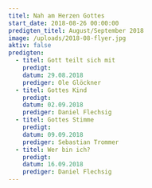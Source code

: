 ```yaml
---
titel: Nah am Herzen Gottes
start_date: 2018-08-26 00:00:00
predigten_titel: August/September 2018
image: /uploads/2018-08-flyer.jpg
aktiv: false
predigten:
  - titel: Gott teilt sich mit
    predigt:
    datum: 29.08.2018
    prediger: Ole Glöckner
  - titel: Gottes Kind
    predigt:
    datum: 02.09.2018
    prediger: Daniel Flechsig
  - titel: Gottes Stimme
    predigt:
    datum: 09.09.2018
    prediger: Sebastian Trommer
  - titel: Wer bin ich?
    predigt:
    datum: 16.09.2018
    prediger: Daniel Flechsig
---
```


